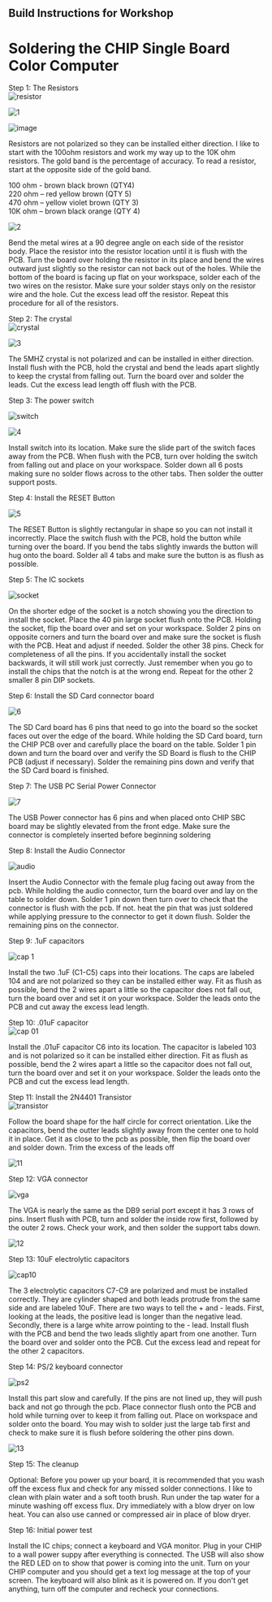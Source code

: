 ## Build Instructions for Workshop<br>

# Soldering the CHIP Single Board Color Computer

Step 1: The Resistors<br>
![resistor](https://github.com/Retrotink/PockeTerm-II/assets/121696513/01a7b73d-7fd2-4fa3-94ff-4ebca1492b9e)
<br>

![1](https://github.com/Retrotink/CHIP/assets/121696513/be94f93f-92a9-452d-a50d-a8f25adf5359)


![image](https://github.com/Retrotink/CHIP/assets/121696513/5bc11099-3f6f-4728-9c3b-2b595e480393)


Resistors are not polarized so they can be installed either direction. I like to start with the 100ohm resistors and work my way up to the 10K ohm resistors. The gold band is the percentage of accuracy. To read a resistor, start at the opposite side of the gold band.

100 ohm - brown black brown (QTY4)<br>
220 ohm – red yellow brown (QTY 5)<br>
470 ohm – yellow violet brown (QTY 3)<br>
10K ohm – brown black orange (QTY 4)<br>

![2](https://github.com/Retrotink/CHIP/assets/121696513/6e3d59ad-9411-421c-8bba-66ba9213ac8b)


Bend the metal wires at a 90 degree angle on each side of the resistor body. Place the resistor into the resistor location until it is flush with the PCB. Turn the board over holding the resistor in its place and bend the wires outward just slightly so the resistor can not back out of the holes. While the bottom of the board is facing up flat on your workspace, solder each of the two wires on the resistor. Make sure your solder stays only on the resistor wire and the hole. Cut the excess lead off the resistor. Repeat this procedure for all of the resistors.

Step 2: The crystal<br>
![crystal](https://github.com/Retrotink/PockeTerm-II/assets/121696513/4f4d3fd7-b99a-4a5b-a0d3-b7fdda44819b)

![3](https://github.com/Retrotink/CHIP/assets/121696513/46e78437-a664-4547-91f5-8eda8b3f56e6)


The 5MHZ crystal is not polarized and can be installed in either direction. Install flush with the PCB, hold the crystal and bend the leads apart slightly to keep the crystal from falling out. Turn the board over and solder the leads. Cut the excess lead length off flush with the PCB.

Step 3: The power switch<br>

![switch](https://github.com/Retrotink/PockeTerm-II/assets/121696513/642d63f3-f5c4-475c-b182-04beb929ad56)

![4](https://github.com/Retrotink/CHIP/assets/121696513/3bf84359-f955-4a94-b3a3-8cfa018e82e7)


Install switch into its location. Make sure the slide part of the switch faces away from the PCB. When flush with the PCB, turn over holding the switch from falling out and place on your workspace. Solder down all 6 posts making sure no solder flows across to the other tabs. Then solder the outter support posts.<br>

Step 4: Install the RESET Button

![5](https://github.com/Retrotink/CHIP/assets/121696513/d1a10400-a222-433b-810e-f33bb514a673)

The RESET Button is slightly rectangular in shape so you can not install it incorrectly. Place the switch flush with the PCB, hold the button while turning over the board. If you bend the tabs slightly inwards the button will hug onto the board. Solder all 4 tabs and make sure the button is as flush as possible. 

Step 5: The IC sockets<br>

![socket](https://github.com/Retrotink/PockeTerm-II/assets/121696513/30c07d55-07e7-40dc-ac42-17c071c2a6b0)

On the shorter edge of the socket is a notch showing you the direction to install the socket. Place the 40 pin large socket flush onto the PCB. Holding the socket, flip the board over and set on your workspace. Solder 2 pins on opposite corners and turn the board over and make sure the socket is flush with the PCB. Heat and adjust if needed. Solder the other 38 pins. Check for completeness of all the pins. If you accidentally install the socket backwards, it will still work just correctly. Just remember when you go to install the chips that the notch is at the wrong end. Repeat for the other 2 smaller 8 pin DIP sockets.

Step 6: Install the SD Card connector board

![6](https://github.com/Retrotink/CHIP/assets/121696513/71b6ad80-15ca-4312-8dd1-92e20a4c5fca)

The SD Card board has 6 pins that need to go into the board so the socket faces out over the edge of the board. While holding the SD Card board, turn the CHIP PCB over and carefully place the board on the table. Solder 1 pin down and turn the board over and verify the SD Board is flush to the CHIP PCB (adjust if necessary). Solder the remaining pins down and verify that the SD Card board is finished.

Step 7: The USB PC Serial Power Connector <br>

![7](https://github.com/Retrotink/CHIP/assets/121696513/1219ae3d-00ef-4478-bc32-f23d3140a92e)

The USB Power connector has 6 pins and when placed onto CHIP SBC board may be slightly elevated from the front edge. Make sure the connector is completely inserted before beginning soldering

Step 8: Install the Audio Connector <br>

![audio](https://github.com/Retrotink/CHIP/assets/121696513/53d8ebd9-a5a1-4888-832e-bdc716aceffc)

Insert the Audio Connector with the female plug facing out away from the pcb. While holding the audio connector, turn the board over and lay on the table to solder down. Solder 1 pin down then turn over to check that the connector is flush with the pcb. If not. heat the pin that was just soldered while applying pressure to the connector to get it down flush. Solder the remaining pins on the connector.

Step 9: .1uF capacitors<br>

![cap 1](https://github.com/Retrotink/PockeTerm-II/assets/121696513/b4f1ca5c-9019-4a8d-b8e1-dcfbb06bebc8)

Install the two .1uF (C1-C5) caps into their locations. The caps are labeled 104 and are not polarized so they can be installed either way. Fit as flush as possible, bend the 2 wires apart a little so the capacitor does not fall out, turn the board over and set it on your workspace. Solder the leads onto the PCB and cut away the excess lead length.

Step 10: .01uF capacitor <br>
![cap 01](https://github.com/Retrotink/PockeTerm-II/assets/121696513/ffa5ab7a-6fa5-4246-9df7-4ea65dda23fc)

Install the .01uF capacitor C6 into its location. The capacitor is labeled 103 and is not polarized so it can be installed either direction. Fit as flush as possible, bend the 2 wires apart a little so the capacitor does not fall out, turn the board over and set it on your workspace. Solder the leads onto the PCB and cut the excess lead length.

Step 11: Install the 2N4401 Transistor<br>
![transistor](https://github.com/Retrotink/PockeTerm-II/assets/121696513/5f2d2f0a-00b0-4b07-baf8-7dfe22e6a85a)

Follow the board shape for the half circle for correct orientation. Like the capacitors, bend the outter leads slightly away from the center one to hold it in place. Get it as close to the pcb as possible, then flip the board over and solder down. Trim the excess of the leads off

![11](https://github.com/Retrotink/CHIP/assets/121696513/c70d0639-4522-4d61-a0c0-42ae68f3eccd)

Step 12: VGA connector<br>

![vga](https://github.com/Retrotink/PockeTerm-II/assets/121696513/09b62c6e-56cd-4fdc-ab0c-45e3034e3894)

The VGA is nearly the same as the DB9 serial port except it has 3 rows of pins. Insert flush with PCB, turn and solder the inside row first, followed by the outer 2 rows. Check your work, and then solder the support tabs down.

![12](https://github.com/Retrotink/CHIP/assets/121696513/95c3892c-5649-4dff-bac0-5a578d81d2ab)

Step 13: 10uF electrolytic capacitors<br>

![cap10](https://github.com/Retrotink/PockeTerm-II/assets/121696513/c7e23a6e-7e4a-4e91-b1af-82b1a7c92350)

The 3 electrolytic capacitors C7-C9 are polarized and must be installed correctly. They are cylinder shaped and both leads protrude from the same side and are labeled 10uF. There are two ways to tell the + and - leads. First, looking at the leads, the positive lead is longer than the negative lead. Secondly, there is a large white arrow pointing to the - lead. Install flush with the PCB and bend the two leads slightly apart from one another. Turn the board over and solder onto the PCB. Cut the excess lead and repeat for the other 2 capacitors.

Step 14: PS/2 keyboard connector<br>

![ps2](https://github.com/Retrotink/PockeTerm-II/assets/121696513/4714c28a-69ef-4dac-a793-3360bb58dc8d)

Install this part slow and carefully. If the pins are not lined up, they will push back and not go through the pcb. Place connector flush onto the PCB and hold while turning over to keep it from falling out. Place on workspace and solder onto the board. You may wish to solder just the large tab first and check to make sure it is flush before soldering the other pins down.

![13](https://github.com/Retrotink/CHIP/assets/121696513/179db92b-9d87-4fe9-97c9-23a94d0c6288)

Step 15: The cleanup

Optional: Before you power up your board, it is recommended that you wash off the excess flux and check for any missed solder connections. I like to clean with plain water and a soft tooth brush. Run under the tap water for a minute washing off excess flux. Dry immediately with a blow dryer on low heat. You can also use canned or compressed air in place of blow dryer.

Step 16: Initial power test

Install the IC chips; connect a keyboard and VGA monitor. Plug in your CHIP to a wall power suppy after everything is connected. The USB will also show the RED LED on to show that power is coming into the unit. Turn on your CHIP computer and you should get a text log message at the top of your screen. The keyboard will also blink as it is powered on. If you don't get anything, turn off the computer and recheck your connections.


